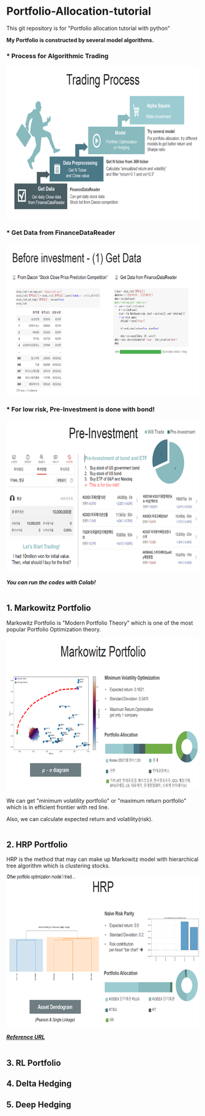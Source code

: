 # Portfolio-Allocation-tutorial
This git repository is for "Portfolio allocation tutorial with python"

**My Portfolio is constructed by several model algorithms.**

### * Process for Algorithmic Trading
<img src="./img/Trading_Process.png" width="700" height="400"/>

### * Get Data from FinanceDataReader
<img src="./img/Get_Data.png" width="800" height="400"/>

### * For low risk, Pre-Investment is done with bond!
<img src="./img/Pre_investment.png" width="700" height="400"/>

***You can run the codes with Colab!***
<br></br>

## 1. Markowitz Portfolio
Markowitz Portfolio is "Modern Portfolio Theory" which is one of the most popular Portfolio Optimization theory. 

<img src="./img/Markowitz_Portfolio.png" width="700" height="400"/>

We can get "minimum volatility portfolio" or "maximum return portfolio" which is in efficient frontier with red line. 

Also, we can calculate expected return and volatility(risk).
<br></br>

## 2. HRP Portfolio
HRP is the method that may can make up Markowitz model with hierarchical tree algorithm which is clustering stocks.

<img src="./img/HRP.png" width="700" height="400"/>

***[Reference URL](https://medium.com/@orenji.eirl/hierarchical-risk-parity-with-python-and-riskfolio-lib-c0e60b94252e)***
<br></br>

## 3. RL Portfolio

## 4. Delta Hedging

## 5. Deep Hedging
